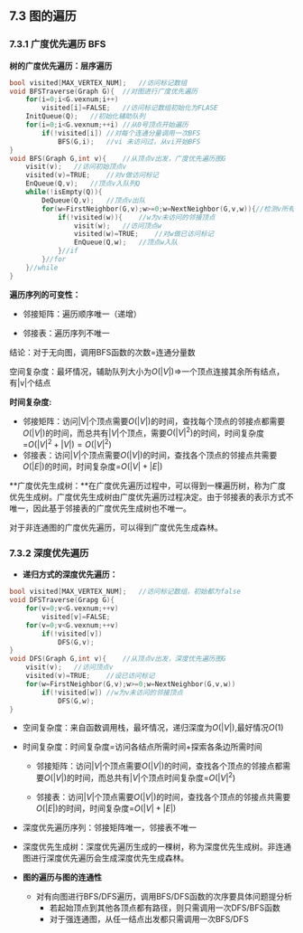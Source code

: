 ## 7.3 图的遍历

### 7.3.1 广度优先遍历 BFS

**树的广度优先遍历：层序遍历**

```C++
bool visited[MAX_VERTEX_NUM];	//访问标记数组
void BFSTraverse(Graph G){	//对图进行广度优先遍历
    for(i=0;i<G.vexnum;i++)
        visited[i]=FALSE;	//访问标记数组初始化为FLASE
    InitQueue(Q);	//初始化辅助队列
    for(i=0;i<G.vexnum;++i)	//从0号顶点开始遍历
        if(!visited[i])	//对每个连通分量调用一次BFS
            BFS(G,i);	//vi 未访问过，从vi开始BFS
}
void BFS(Graph G,int v){	//从顶点v出发，广度优先遍历图G
    visit(v);	//访问初始顶点v
    visited(v)=TRUE;	//对v做访问标记
    EnQueue(Q,v);	//顶点v入队列Q
    while(!isEmpty(Q)){
        DeQueue(Q,v);	//顶点v出队
        for(w=FirstNeighbor(G,v);w>=0;w=NextNeighbor(G,v,w)){//检测v所有邻接点
            if(!visited(w)){	//w为v未访问的邻接顶点
                visit(w);	//访问顶点w
                visited(w)=TRUE;	//对w做已访问标记
            	EnQueue(Q,w);	//顶点w入队
            }//if
        }//for
    }//while
}
```

**遍历序列的可变性：**

-   邻接矩阵：遍历顺序唯一（递增）

-   邻接表：遍历序列不唯一

结论：对于无向图，调用BFS函数的次数=连通分量数

空间复杂度：最坏情况，辅助队列大小为$O(|V|)$=>一个顶点连接其余所有结点，有|v|个结点

**时间复杂度:**

-   邻接矩阵：访问|V|个顶点需要$O(|V|)$的时间，查找每个顶点的邻接点都需要$O(|V|)$的时间，而总共有$|V|$个顶点，需要$O(|V|^2)$的时间，时间复杂度=$O(|V|^2+|V|)=O(|V|^2)$
-   邻接表：访问$|V|$个顶点需要$O(|V|)$的时间，查找各个顶点的邻接点共需要$O(|E|)$的时间，时间复杂度=$O(|V|+|E|)$

**广度优先生成树：**在广度优先遍历过程中，可以得到一棵遍历树，称为广度优先生成树。广度优先生成树由广度优先遍历过程决定。由于邻接表的表示方式不唯一，因此基于邻接表的广度优先生成树也不唯一。

对于非连通图的广度优先遍历，可以得到广度优先生成森林。

### 7.3.2 深度优先遍历

-   **递归方式的深度优先遍历：**

```C++
bool visited[MAX_VERTEX_NUM];	//访问标记数组，初始都为false
void DFSTraverse(Grapg G){
    for(v=0;v<G.vexnum;++v)
        visited[v]=FALSE;
    for(v=0;v<G.vexnum;++v)
        if(!visited[v])
            DFS(G,v);
}
void DFS(Graph G,int v){	//从顶点v出发，深度优先遍历图G
    visit(v);	//访问顶点v
    visited(v)=TRUE;	//设已访问标记
    for(w=FirstNeighbor(G,v);w>=0;w=NextNeighbor(G,v,w))
        if(!visited[w])	//w为v未访问的邻接顶点
            DFS(G,w);
}
```

-   空间复杂度：来自函数调用栈，最坏情况，递归深度为$O(|V|)$,最好情况$O(1)$

-   时间复杂度：时间复杂度=访问各结点所需时间+探索各条边所需时间

    -   邻接矩阵：访问$|V|$个顶点需要$O(|V|)$的时间，查找各个顶点的邻接点都需要$O(|V|)$的时间，而总共有$|V|$个顶点时间复杂度=$O(|V|^2)$

    -   邻接表：访问$|V|$个顶点需要$O(|V|)$的时间，查找各个顶点的邻接点共需要$O(|E|)$的时间，时间复杂度=$O(|V|+|E|)$

-   深度优先遍历序列：邻接矩阵唯一，邻接表不唯一

-   深度优先生成树：深度优先遍历生成的一棵树，称为深度优先生成树。非连通图进行深度优先遍历会生成深度优先生成森林。

-   **图的遍历与图的连通性**
    -   对有向图进行BFS/DFS遍历，调用BFS/DFS函数的次序要具体问题提分析
        -   若起始顶点到其他各顶点都有路径，则只需调用一次DFS/BFS函数
        -   对于强连通图，从任一结点出发都只需调用一次BFS/DFS